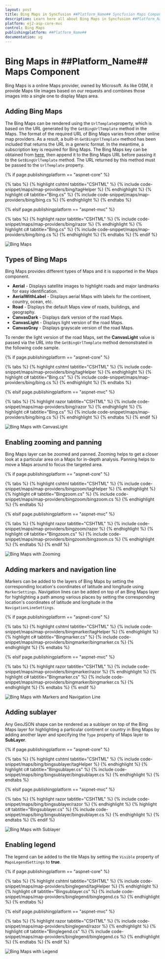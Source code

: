 ```yaml
---
layout: post
title: Bing Maps in Syncfusion ##Platform_Name## Syncfusion Maps Component
description: Learn here all about Bing Maps in Syncfusion ##Platform_Name## Maps component of Syncfusion Essential JS 2 and more.
platform: ej2-asp-core-mvc
control: Bing Maps
publishingplatform: ##Platform_Name##
documentation: ug
---
```


# Bing Maps in ##Platform_Name## Maps Component

Bing Maps is a online Maps provider, owned by Microsoft. As like OSM, it provide Maps tile images based on our requests and combines those images into a single one to display Maps area.

## Adding Bing Maps

The Bing Maps can be rendered using the `UrlTemplate`property, which is based on the URL generated by the `GetBingUrlTemplate` method in the Maps. The format of the required URL of Bing Maps varies from other online map providers. As a result, a built-in `GetBingUrlTemplate` method has been included that returns the URL in a generic format. In the meantime, a subscription key is required for Bing Maps. The Bing Maps key can be obtained from [here](https://www.microsoft.com/en-us/maps/create-a-bing-maps-key), then append it to the Bing Maps URL before passing it to the `GetBingUrlTemplate` method. The URL returned by this method must be passed to the `UrlTemplate` property.

{% if page.publishingplatform == "aspnet-core" %}

{% tabs %}
{% highlight cshtml tabtitle="CSHTML" %}
{% include code-snippet/maps/map-providers/bing/tagHelper %}
{% endhighlight %}
{% highlight c# tabtitle="Bing.cs" %}
{% include code-snippet/maps/map-providers/bing/bing.cs %}
{% endhighlight %}
{% endtabs %}

{% elsif page.publishingplatform == "aspnet-mvc" %}

{% tabs %}
{% highlight razor tabtitle="CSHTML" %}
{% include code-snippet/maps/map-providers/bing/razor %}
{% endhighlight %}
{% highlight c# tabtitle="Bing.cs" %}
{% include code-snippet/maps/map-providers/bing/bing.cs %}
{% endhighlight %}
{% endtabs %}
{% endif %}

![Bing Maps](../images/MapProviders/bing-maps.PNG)

## Types of Bing Maps

Bing Maps provides different types of Maps and it is supported in the Maps component.

* **Aerial** - Displays satellite images to highlight roads and major landmarks for easy identification.
* **AerialWithLabel** - Displays aerial Maps with labels for the continent, country, ocean, etc.
* **Road** - Displays the default Maps view of roads, buildings, and geography.
* **CanvasDark** - Displays dark version of the road Maps.
* **CanvasLight** - Displays light version of the road Maps.
* **CanvasGray** - Displays grayscale version of the road Maps.

To render the light version of the road Maps, set the **CanvasLight** value is passed via the URL into the `GetBingUrlTemplate` method demonstrated in the following code sample.

{% if page.publishingplatform == "aspnet-core" %}

{% tabs %}
{% highlight cshtml tabtitle="CSHTML" %}
{% include code-snippet/maps/map-providers/bing/tagHelper %}
{% endhighlight %}
{% highlight c# tabtitle="Bing.cs" %}
{% include code-snippet/maps/map-providers/bing/bing.cs %}
{% endhighlight %}
{% endtabs %}

{% elsif page.publishingplatform == "aspnet-mvc" %}

{% tabs %}
{% highlight razor tabtitle="CSHTML" %}
{% include code-snippet/maps/map-providers/bing/razor %}
{% endhighlight %}
{% highlight c# tabtitle="Bing.cs" %}
{% include code-snippet/maps/map-providers/bing/bing.cs %}
{% endhighlight %}
{% endtabs %}
{% endif %}

![Bing Maps with CanvasLight](../images/MapProviders/bing-maps-with-canvas.PNG)

## Enabling zooming and panning

Bing Maps layer can be zoomed and panned. Zooming helps to get a closer look at a particular area on a Maps for in-depth analysis. Panning helps to move a Maps around to focus the targeted area.

{% if page.publishingplatform == "aspnet-core" %}

{% tabs %}
{% highlight cshtml tabtitle="CSHTML" %}
{% include code-snippet/maps/map-providers/bingzoom/tagHelper %}
{% endhighlight %}
{% highlight c# tabtitle="Bingzoom.cs" %}
{% include code-snippet/maps/map-providers/bingzoom/bingzoom.cs %}
{% endhighlight %}
{% endtabs %}

{% elsif page.publishingplatform == "aspnet-mvc" %}

{% tabs %}
{% highlight razor tabtitle="CSHTML" %}
{% include code-snippet/maps/map-providers/bingzoom/razor %}
{% endhighlight %}
{% highlight c# tabtitle="Bingzoom.cs" %}
{% include code-snippet/maps/map-providers/bingzoom/bingzoom.cs %}
{% endhighlight %}
{% endtabs %}
{% endif %}

![Bing Maps with Zooming](../images/MapProviders/bing-maps-zooming.PNG)

## Adding markers and navigation line

Markers can be added to the layers of Bing Maps by setting the corresponding location's coordinates of latitude and longitude using `MarkerSettings`. Navigation lines can be added on top of an Bing Maps layer for highlighting a path among various places by setting the corresponding location's coordinates of latitude and longitude in the `NavigationLineSettings`.

{% if page.publishingplatform == "aspnet-core" %}

{% tabs %}
{% highlight cshtml tabtitle="CSHTML" %}
{% include code-snippet/maps/map-providers/bingmarker/tagHelper %}
{% endhighlight %}
{% highlight c# tabtitle="Bingmarker.cs" %}
{% include code-snippet/maps/map-providers/bingmarker/bingmarker.cs %}
{% endhighlight %}
{% endtabs %}

{% elsif page.publishingplatform == "aspnet-mvc" %}

{% tabs %}
{% highlight razor tabtitle="CSHTML" %}
{% include code-snippet/maps/map-providers/bingmarker/razor %}
{% endhighlight %}
{% highlight c# tabtitle="Bingmarker.cs" %}
{% include code-snippet/maps/map-providers/bingmarker/bingmarker.cs %}
{% endhighlight %}
{% endtabs %}
{% endif %}

![Bing Maps with Markers and Navigation Line](../images/MapProviders/bing-maps-marker-and-line.PNG)

## Adding sublayer

Any GeoJSON shape can be rendered as a sublayer on top of the Bing Maps layer for highlighting a particular continent or country in Bing Maps by adding another layer and specifying the `Type` property of Maps layer to **SubLayer**.


{% if page.publishingplatform == "aspnet-core" %}

{% tabs %}
{% highlight cshtml tabtitle="CSHTML" %}
{% include code-snippet/maps/bing/bingsublayer/tagHelper %}
{% endhighlight %}
{% highlight c# tabtitle="Bingsublayer.cs" %}
{% include code-snippet/maps/bing/bingsublayer/bingsublayer.cs %}
{% endhighlight %}
{% endtabs %}

{% elsif page.publishingplatform == "aspnet-mvc" %}

{% tabs %}
{% highlight razor tabtitle="CSHTML" %}
{% include code-snippet/maps/bing/bingsublayer/razor %}
{% endhighlight %}
{% highlight c# tabtitle="Bingsublayer.cs" %}
{% include code-snippet/maps/bing/bingsublayer/bingsublayer.cs %}
{% endhighlight %}
{% endtabs %}
{% endif %}

![Bing Maps with Sublayer](../images/MapProviders/bing-map-sublayer.PNG)

## Enabling legend

The legend can be added to the tile Maps by setting the `Visible` property of `MapsLegendSettings` to **true**.

{% if page.publishingplatform == "aspnet-core" %}

{% tabs %}
{% highlight cshtml tabtitle="CSHTML" %}
{% include code-snippet/maps/map-providers/binglegend/tagHelper %}
{% endhighlight %}
{% highlight c# tabtitle="Bingsublayer.cs" %}
{% include code-snippet/maps/map-providers/binglegend/binglegend.cs %}
{% endhighlight %}
{% endtabs %}

{% elsif page.publishingplatform == "aspnet-mvc" %}

{% tabs %}
{% highlight razor tabtitle="CSHTML" %}
{% include code-snippet/maps/map-providers/binglegend/razor %}
{% endhighlight %}
{% highlight c# tabtitle="Binglegend.cs" %}
{% include code-snippet/maps/map-providers/binglegend/binglegend.cs %}
{% endhighlight %}
{% endtabs %}
{% endif %}

![Bing Maps with Legend](../images/MapProviders/bing-map-legend.PNG)
